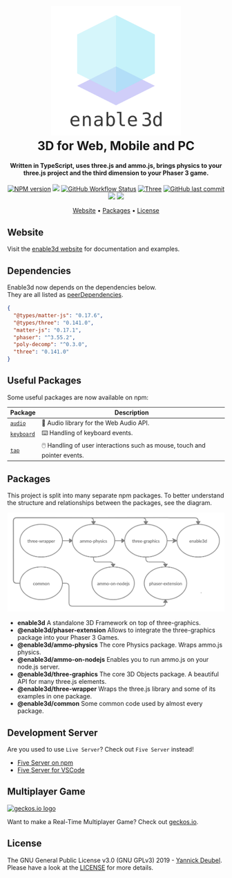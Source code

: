 <h1 align="center">
  <a href="https://github.com/enable3d/enable3d#readme"><img src="readme/enable3d-logo-square.png" alt="enable3d logo" width="300"></a>
  <br>
  3D for Web, Mobile and PC
  <br>
</h1>

<h4 align="center">
Written in TypeScript, uses three.js and ammo.js, brings physics to your three.js project and the third dimension to your Phaser 3 game.</h4>

<p align="center">  
  <a href="https://www.npmjs.com/search?q=enable3d"><img src="https://img.shields.io/npm/v/@enable3d/phaser-extension?style=flat-square" alt="NPM version"></a>
  <a href="https://github.com/enable3d/enable3d/actions?query=workflow%3ACI"><img src="https://img.shields.io/github/workflow/status/yandeu/enable3d/CI/master?label=build&logo=github&style=flat-square"></a>
  <a href="https://github.com/enable3d/enable3d/actions?query=workflow%3ACodeQL"><img alt="GitHub Workflow Status" src="https://img.shields.io/github/workflow/status/enable3d/enable3d/CodeQL?label=CodeQL&logo=github&style=flat-square"></a>
  <a href="https://github.com/mrdoob/three.js/"><img src="https://img.shields.io/badge/three-r141-blue.svg?style=flat-square" alt="Three"></a>
  <a href="https://github.com/enable3d/enable3d/commits/master"><img src="https://img.shields.io/github/last-commit/yandeu/enable3d.svg?style=flat-square" alt="GitHub last commit"></a>
  <a href="https://github.com/prettier/prettier" alt="code style: prettier"><img src="https://img.shields.io/badge/code_style-prettier-ff69b4.svg?style=flat-square"></a>
  <a href="https://www.typescriptlang.org/"><img src="https://img.shields.io/badge/built%20with-TypeScript-blue?style=flat-square"></a>
</p>

<p align="center">
  <a href="#website">Website</a> •
  <a href="#packages">Packages</a> •
  <a href="#license">License</a>
</p>

## Website

Visit the [enable3d website](https://enable3d.io) for documentation and examples.

## Dependencies

Enable3d now depends on the dependencies below.  
They are all listed as [peerDependencies](https://docs.npmjs.com/cli/v7/configuring-npm/package-json#peerdependencies).

```json
{
  "@types/matter-js": "0.17.6",
  "@types/three": "0.141.0",
  "matter-js": "0.17.1",
  "phaser": "^3.55.2",
  "poly-decomp": "^0.3.0",
  "three": "0.141.0"
}
```

## Useful Packages

Some useful packages are now available on npm:

| Package                                                      | Description                                                               |
| ------------------------------------------------------------ | ------------------------------------------------------------------------- |
| [`audio`](https://www.npmjs.com/package/@yandeu/audio)       | 🎵 Audio library for the Web Audio API.                                   |
| [`keyboard`](https://www.npmjs.com/package/@yandeu/keyboard) | ⌨️ Handling of keyboard events.                                           |
| [`tap`](https://www.npmjs.com/package/@yandeu/tap)           | 🖱️ Handling of user interactions such as mouse, touch and pointer events. |

## Packages

This project is split into many separate npm packages. To better understand the structure and relationships between the packages, see the diagram.

![creately-diagram](/readme/creately-diagram.png)

- **enable3d** A standalone 3D Framework on top of three-graphics.
- **@enable3d/phaser-extension** Allows to integrate the three-graphics package into your Phaser 3 Games.
- **@enable3d/ammo-physics** The core Physics package. Wraps ammo.js physics.
- **@enable3d/ammo-on-nodejs** Enables you to run ammo.js on your node.js server.
- **@enable3d/three-graphics** The core 3D Objects package. A beautiful API for many three.js elements.
- **@enable3d/three-wrapper** Wraps the three.js library and some of its examples in one package.
- **@enable3d/common** Some common code used by almost every package.

## Development Server

Are you used to use `Live Server`? Check out `Five Server` instead!

- [Five Server on npm](https://www.npmjs.com/package/five-server)
- [Five Server for VSCode](https://marketplace.visualstudio.com/items?itemName=yandeu.five-server)

## Multiplayer Game

<a href="http://geckos.io">
  <img src="https://raw.githubusercontent.com/geckosio/geckos.io/master/readme/logo-256.png" alt="geckos.io logo" width="128">
</a>

Want to make a Real-Time Multiplayer Game? Check out [geckos.io](http://geckos.io).

## License

The GNU General Public License v3.0 (GNU GPLv3) 2019 - [Yannick Deubel](https://github.com/yandeu). Please have a look at the [LICENSE](LICENSE) for more details.
